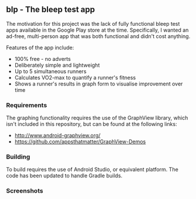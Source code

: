 ## blp - The bleep test app

The motivation for this project was the lack of fully functional bleep test apps available in the Google Play store at the time. Specifically, I wanted an ad-free, multi-person app that was both functional and didn't cost anything.

Features of the app include: 
* 100% free - no adverts
* Deliberately simple and lightweight
* Up to 5 simultaneous runners
* Calculates VO2-max to quantify a runner's fitness
* Shows a runner's results in graph form to visualise improvement over time

### Requirements

The graphing functionality requires the use of the GraphView library, which isn't included in this repository, but can be found at the following links:

 * http://www.android-graphview.org/
 * https://github.com/appsthatmatter/GraphView-Demos
 
 ### Building
 
 To build requires the use of Android Studio, or equivalent platform. The code has been updated to handle Gradle builds.

### Screenshots

